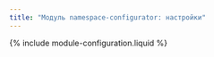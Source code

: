 ```yaml
---
title: "Модуль namespace-configurator: настройки"
---
```


{% include module-configuration.liquid %}
